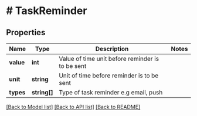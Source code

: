 # # TaskReminder

## Properties

Name | Type | Description | Notes
------------ | ------------- | ------------- | -------------
**value** | **int** | Value of time unit before reminder is to be sent |
**unit** | **string** | Unit of time before reminder is to be sent |
**types** | **string[]** | Type of task reminder e.g email, push |

[[Back to Model list]](../../README.md#models) [[Back to API list]](../../README.md#endpoints) [[Back to README]](../../README.md)
